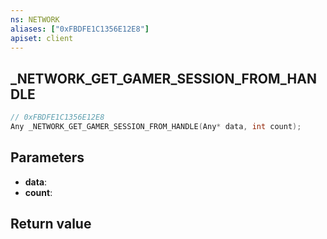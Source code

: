```yaml
---
ns: NETWORK
aliases: ["0xFBDFE1C1356E12E8"]
apiset: client
---
```

## _NETWORK_GET_GAMER_SESSION_FROM_HANDLE

```c
// 0xFBDFE1C1356E12E8
Any _NETWORK_GET_GAMER_SESSION_FROM_HANDLE(Any* data, int count);
```


## Parameters
* **data**:
* **count**:

## Return value